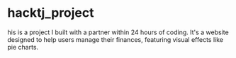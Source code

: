 # hacktj_project
his is a project I built with a partner within 24 hours of coding. It's a website designed to help users manage their finances, featuring visual effects like pie charts.
